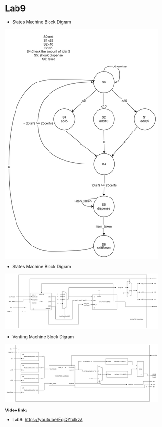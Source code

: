 # Lab9


* States Machine Block Digram

![States Diagram](StatesDiagram.png)

* States Machine Block Digram

![Block Diagram](FSM.png)

* Venting Machine Block Digram

![Block Diagram](VentingMachine.png)

**Video link:** 

* Lab9: https://youtu.be/EqiQYtxlkzA
